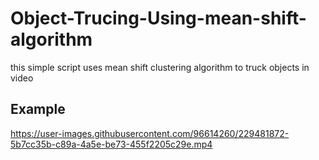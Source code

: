 # Object-Trucing-Using-mean-shift-algorithm
this simple script uses mean shift clustering algorithm to truck objects in video
## Example
https://user-images.githubusercontent.com/96614260/229481872-5b7cc35b-c89a-4a5e-be73-455f2205c29e.mp4
